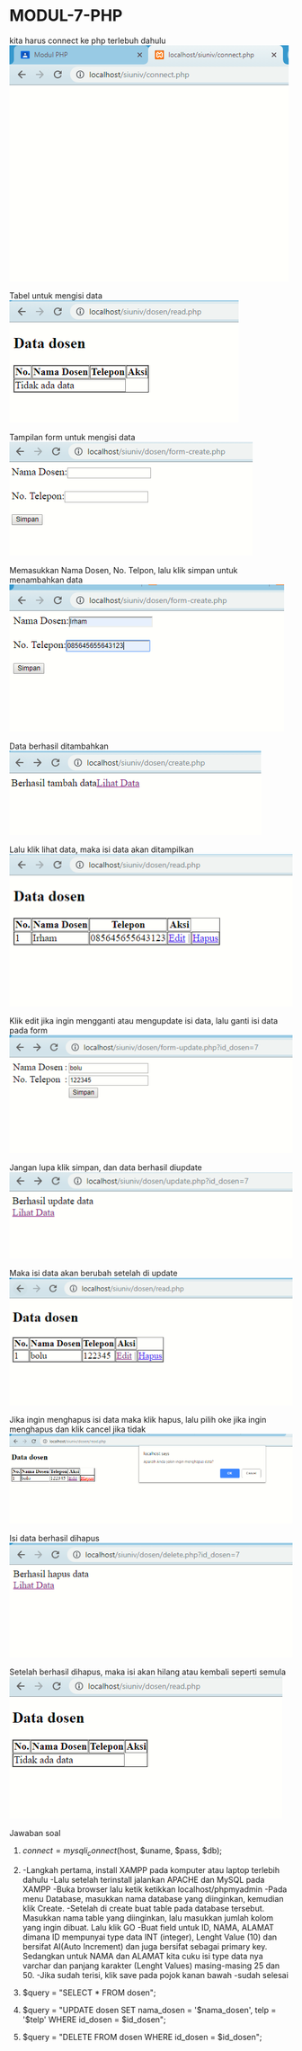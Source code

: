 # MODUL-7-PHP
kita harus connect ke php terlebuh dahulu
![alt text](https://github.com/Rahmawatiasysyifaputri/MODUL-7-PHP/blob/master/connect%20php.PNG?raw=true)

Tabel untuk mengisi data
![alt text](https://github.com/Rahmawatiasysyifaputri/MODUL-7-PHP/blob/master/tampil%20data,%20read%20php.PNG?raw=true)

Tampilan form untuk mengisi data
![alt text](https://github.com/Rahmawatiasysyifaputri/MODUL-7-PHP/blob/master/tampilan%20form%20untuk%20mengisi%20data,%20form%20create%20php.PNG?raw=true)

Memasukkan Nama Dosen, No. Telpon, lalu klik simpan untuk menambahkan data
![alt text](https://github.com/Rahmawatiasysyifaputri/MODUL-7-PHP/blob/master/memasukkan%20data,%20nama%20dan%20no.telepon,%20form-create%20php.PNG?raw=true)

Data berhasil ditambahkan
![alt text](https://github.com/Rahmawatiasysyifaputri/MODUL-7-PHP/blob/master/data%20berhasil%20ditambahkan,%20create%20php.PNG?raw=true)

Lalu klik lihat data, maka isi data akan ditampilkan
![alt text](https://github.com/Rahmawatiasysyifaputri/MODUL-7-PHP/blob/master/data%20berhasil%20dimasukkan,%20read%20php.PNG?raw=true)

Klik edit jika ingin mengganti atau mengupdate isi data, lalu ganti isi data pada form
![alt text](https://github.com/Rahmawatiasysyifaputri/MODUL-7-PHP/blob/master/form%20untuk%20mengedit%20data,%20form-update%20php.PNG?raw=true)

Jangan lupa klik simpan, dan data berhasil diupdate 
![alt text](https://github.com/Rahmawatiasysyifaputri/MODUL-7-PHP/blob/master/Data%20berhasil%20di%20update.PNG?raw=true)

Maka isi data akan berubah setelah di update
![alt text](https://github.com/Rahmawatiasysyifaputri/MODUL-7-PHP/blob/master/isi%20data%20akan%20berubah%20setelah%20di%20edit%20atau%20update.PNG?raw=true)

Jika ingin menghapus isi data maka klik hapus, lalu pilih oke jika ingin menghapus dan klik cancel jika tidak
![alt text](https://github.com/Rahmawatiasysyifaputri/MODUL-7-PHP/blob/master/hapus%20data,%20ok%20cancel.PNG?raw=true)

Isi data berhasil dihapus
![alt text](https://github.com/Rahmawatiasysyifaputri/MODUL-7-PHP/blob/master/data%20berhasil%20dihapus,%20delete%20php.PNG?raw=true)

Setelah berhasil dihapus, maka isi akan hilang atau kembali seperti semula
![alt text](https://github.com/Rahmawatiasysyifaputri/MODUL-7-PHP/blob/master/data%20akan%20hilang%20setelah%20dihapus.PNG?raw=true)

Jawaban soal
1. $connect = mysqli_connect($host, $uname, $pass, $db);

2. -Langkah pertama, install XAMPP pada komputer atau laptop terlebih dahulu
   -Lalu setelah terinstall jalankan APACHE dan MySQL pada XAMPP
   -Buka browser lalu ketik ketikkan localhost/phpmyadmin
   -Pada menu Database, masukkan nama database yang diinginkan, kemudian klik Create. 
   -Setelah di create buat table pada database tersebut. Masukkan nama table yang diinginkan, lalu masukkan jumlah kolom yang ingin dibuat. Lalu klik GO
   -Buat field untuk ID, NAMA, ALAMAT dimana ID mempunyai type data INT (integer), Lenght Value (10) dan bersifat AI(Auto Increment) dan juga bersifat sebagai primary key. Sedangkan untuk NAMA dan ALAMAT  kita cuku isi type data nya varchar dan panjang karakter (Lenght Values) masing-masing 25 dan 50.
   -Jika sudah terisi, klik save pada pojok kanan bawah
   -sudah selesai
   
3. $query = "SELECT * FROM dosen";

4. $query = "UPDATE dosen SET nama_dosen = '$nama_dosen', telp = '$telp' WHERE id_dosen = $id_dosen";

5. $query = "DELETE FROM dosen WHERE id_dosen = $id_dosen";
   

